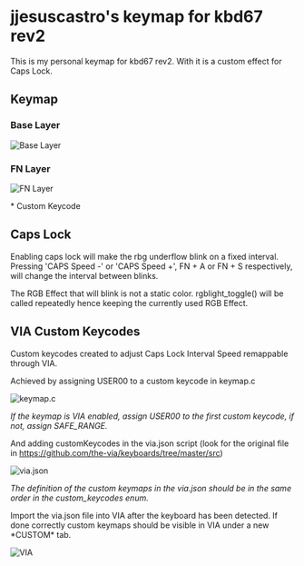 # jjesuscastro's keymap for kbd67 rev2

This is my personal  keymap for kbd67 rev2. With it is a custom effect for Caps Lock.


## Keymap

### Base Layer
![Base Layer](https://user-images.githubusercontent.com/32050665/93083105-a924b700-f6c4-11ea-8b64-8bb3108c92c1.png)
### FN Layer
![FN Layer](https://user-images.githubusercontent.com/32050665/93083140-c063a480-f6c4-11ea-9488-451955b34aef.png)
<p>* Custom Keycode

## Caps Lock
<p>Enabling caps lock will make the rbg underflow blink on a fixed interval. Pressing 'CAPS Speed -' or 'CAPS Speed +', FN + A or FN + S respectively, will change the interval between blinks.
<p>The RGB Effect that will blink is not a static color. rgblight_toggle() will be called repeatedly hence keeping the currently used RGB Effect.

## VIA Custom Keycodes
<p>Custom keycodes created to adjust Caps Lock Interval Speed remappable through VIA.
<p>Achieved by assigning USER00 to a custom keycode in keymap.c

![keymap.c](https://user-images.githubusercontent.com/32050665/112081381-87017980-8bbe-11eb-9220-786dd16d78f6.png)

*If the keymap is VIA enabled, assign USER00 to the first custom keycode, if not, assign SAFE_RANGE.*

And adding customKeycodes in the via.json script (look for the original file in https://github.com/the-via/keyboards/tree/master/src)

![via.json](https://user-images.githubusercontent.com/32050665/112081441-a0a2c100-8bbe-11eb-9715-bede894d298f.png)

*The definition of the custom keymaps in the via.json should be in the same order in the custom_keycodes enum.*

<p>Import the via.json file into VIA after the keyboard has been detected. If done correctly custom keymaps should be visible in VIA under a new *CUSTOM* tab.

![VIA](https://user-images.githubusercontent.com/32050665/112081404-91237800-8bbe-11eb-8695-5b9c1a871c5f.png)
